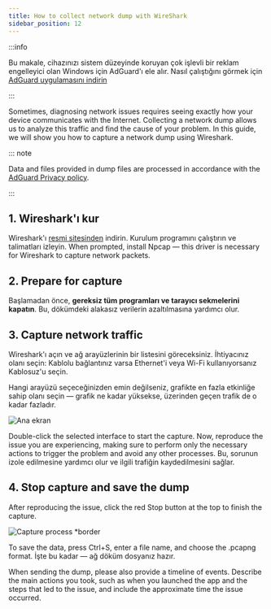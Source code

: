 ```yaml
---
title: How to collect network dump with WireShark
sidebar_position: 12
---
```


:::info

Bu makale, cihazınızı sistem düzeyinde koruyan çok işlevli bir reklam engelleyici olan Windows için AdGuard'ı ele alır. Nasıl çalıştığını görmek için [AdGuard uygulamasını indirin](https://agrd.io/download-kb-adblock)

:::

Sometimes, diagnosing network issues requires seeing exactly how your device communicates with the Internet. Collecting a network dump allows us to analyze this traffic and find the cause of your problem. In this guide, we will show you how to capture a network dump using Wireshark.

::: note

Data and files provided in dump files are processed in accordance with the [AdGuard Privacy policy](https://adguard.com/privacy.html).

:::

## 1. Wireshark'ı kur

Wireshark'ı [resmi sitesinden](https://www.wireshark.org/download.html) indirin. Kurulum programını çalıştırın ve talimatları izleyin. When prompted, install Npcap — this driver is necessary for Wireshark to capture network packets.

## 2. Prepare for capture

Başlamadan önce, **gereksiz tüm programları ve tarayıcı sekmelerini kapatın**. Bu, dökümdeki alakasız verilerin azaltılmasına yardımcı olur.

## 3. Capture network traffic

Wireshark'ı açın ve ağ arayüzlerinin bir listesini göreceksiniz. İhtiyacınız olanı seçin: Kablolu bağlantınız varsa Ethernet'i veya Wi-Fi kullanıyorsanız Kablosuz'u seçin.

Hangi arayüzü seçeceğinizden emin değilseniz, grafikte en fazla etkinliğe sahip olanı seçin — grafik ne kadar yüksekse, üzerinden geçen trafik de o kadar fazladır.

![Ana ekran](https://cdn.adtidy.org/content/kb/ad_blocker/windows/solving-problems/main_screen.png)

Double-click the selected interface to start the capture. Now, reproduce the issue you are experiencing, making sure to perform only the necessary actions to trigger the problem and avoid any other processes. Bu, sorunun izole edilmesine yardımcı olur ve ilgili trafiğin kaydedilmesini sağlar.

## 4. Stop capture and save the dump

After reproducing the issue, click the red Stop button at the top to finish the capture.

![Capture process \*border](https://cdn.adtidy.org/content/kb/ad_blocker/windows/solving-problems/capturing_process.png)

To save the data, press Ctrl+S, enter a file name, and choose the .pcapng format. İşte bu kadar — ağ döküm dosyanız hazır.

When sending the dump, please also provide a timeline of events. Describe the main actions you took, such as when you launched the app and the steps that led to the issue, and include the approximate time the issue occurred.
